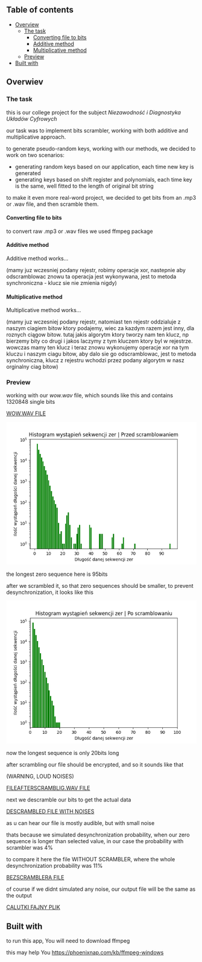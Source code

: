 ## Table of contents

- [Overview](#overview)
  - [The task](#the-task)
    - [Converting file to bits](#converting-file-to-bits)
    - [Additive method](#additive-method)
    - [Multiplicative method](#multiplicative-method)
  - [Preview](#preview)
- [Built with](#built-with)

## Overwiev

### The task

this is our college project for the subject <i>Niezawodność i Diagnostyka Układów Cyfrowych</i>

our task was to implement bits scrambler, working with both additive and multiplicative approach.

to generate pseudo-random keys, working with our methods, we decided to work on two scenarios:
  - generating random keys based on our application, each time new key is generated
  - generating keys based on shift register and polynomials, each time key is the same, well fitted to the length of original bit string

to make it even more real-word project, we decided to get bits from an .mp3 or .wav file, and then scramble them.

#### Converting file to bits

to convert raw .mp3 or .wav files we used ffmpeg package

#### Additive method

Additive method works...

(mamy juz wczesniej podany rejestr, robimy operacje xor, nastepnie aby odscramblowac znowu ta operacja jest wykonywana, jest to metoda synchroniczna - klucz sie nie zmienia nigdy)

#### Multiplicative method

Multiplicative method works...

(mamy juz wczesniej podany rejestr, natomiast ten rejestr oddzialuje z naszym ciagiem bitow ktory podajemy, wiec za kazdym razem jest inny, dla roznych ciągow bitow. tutaj jakis algorytm ktory tworzy nam ten klucz, np bierzemy bity co drugi i jakos laczymy z tym kluczem ktory byl w rejestrze. wowczas mamy ten klucz i teraz znowu wykonujemy operacje xor na tym kluczu i naszym ciagu bitow, aby dalo sie go odscramblowac, jest to metoda synchroniczna, klucz z rejestru wchodzi przez podany algorytm w nasz orginalny ciag bitow)

### Preview

working with our <i>wow.wav</i> file, which sounds like this and contains 1320848 single bits

[WOW.WAV FILE](https://github.com/user-attachments/assets/6fb41b60-7df4-4842-a213-708f7f6b4893)

![zero sequences histogram before scrambling](img/before_scrambling.png)

the longest zero sequence here is 95bits

after we scrambled it, so that zero sequences should be smaller, to prevent desynchronization, it looks like this

![zero sequences histogram before scrambling](img/multiplicative_scrambling.png)

now the longest sequence is only 20bits long

after scrambling our file should be encrypted, and so it sounds like that

(WARNING, LOUD NOISES)

[FILEAFTERSCRAMBLIG.WAV FILE](https://github.com/user-attachments/assets/86807408-4db8-4209-aae7-7f38468c97b6)

next we descramble our bits to get the actual data

[DESCRAMBLED FILE WITH NOISES](https://github.com/user-attachments/assets/39d291c8-b2c2-4a1c-b882-46503a251386)

as u can hear our file is mostly audible, but with small noise

thats because we simulated desynchronization probability, when our zero sequence is longer than selected value, in our case the probability with scrambler was 4%

to compare it here the file WITHOUT SCRAMBLER, where the whole desynchronization probability was 11%

[BEZSCRAMBLERA FILE](https://github.com/user-attachments/assets/1a8851a4-c21a-4ff3-b1b1-e5fb45eeb004)

of course if we didnt simulated any noise, our output file will be the same as the output

[CALUTKI FAJNY PLIK](https://github.com/user-attachments/assets/930ae02b-e00c-4e18-9962-13484d0021f3)

## Built with
to run this app, You will need to download ffmpeg

this may help You https://phoenixnap.com/kb/ffmpeg-windows
